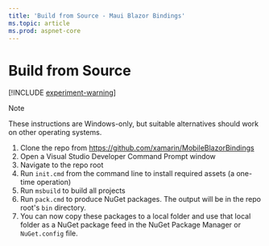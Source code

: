 ```yaml
---
title: 'Build from Source - Maui Blazor Bindings'
ms.topic: article
ms.prod: aspnet-core
---
```


# Build from Source

[!INCLUDE [experiment-warning](../includes/experiment-warning.md)]

> [!NOTE]
> These instructions are Windows-only, but suitable alternatives should work on other operating systems.

1. Clone the repo from <https://github.com/xamarin/MobileBlazorBindings>
1. Open a Visual Studio Developer Command Prompt window
1. Navigate to the repo root
1. Run `init.cmd` from the command line to install required assets (a one-time operation)
1. Run `msbuild` to build all projects
1. Run `pack.cmd` to produce NuGet packages. The output will be in the repo root's `bin` directory.
1. You can now copy these packages to a local folder and use that local folder as a NuGet package feed in the NuGet Package Manager or `NuGet.config` file.
